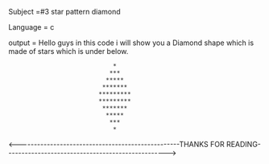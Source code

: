 Subject =#3 star pattern diamond

Language = c

output = Hello guys in this code i will show you a Diamond shape which is made of stars which is under below.

                                 *
                                ***
                               *****
                              *******
                             *********
                             *********
                              *******
                               *****
                                ***
                                 *
                                      
                                      
<--------------------------------------------------THANKS FOR READING-------------------------------------------------->
